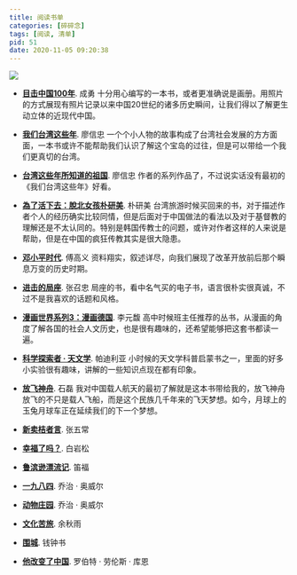 ```yaml
---
title: 阅读书单
categories: [碎碎念]
tags: [阅读, 清单]
pid: 51
date: 2020-11-05 09:20:38
---
```


![](https://website-1256060851.file.myqcloud.com/posts/51/booklist.png!600x)

- [**目击中国100年**](https://book.douban.com/subject/2004652/). 成勇
十分用心编写的一本书，或者更准确说是画册。用照片的方式展现有照片记录以来中国20世纪的诸多历史瞬间，让我们得以了解更生动立体的近现代中国。

- [**我们台湾这些年**](https://book.douban.com/subject/4113090/). 廖信忠
一个个小人物的故事构成了台湾社会发展的方方面面，一本书或许不能帮助我们认识了解这个宝岛的过往，但是可以带给一个我们更真切的台湾。
<!-- more -->

- [**台湾这些年所知道的祖国**](https://book.douban.com/subject/25864000/). 廖信忠
作者的系列作品了，不过说实话没有最初的《我们台湾这些年》好看。

- [**為了活下去：脫北女孩朴研美**](https://book.douban.com/subject/26847432/). 朴研美
台湾旅游时候买回来的书，对于描述作者个人的经历确实比较同情，但是后面对于中国做法的看法以及对于基督教的理解还是不太认同的。特别是韩国传教士的问题，或许对作者这样的人来说是帮助，但是在中国的疯狂传教其实是很大隐患。

- [**邓小平时代**](https://book.douban.com/subject/20424526/). 傅高义
资料翔实，叙述详尽，向我们展现了改革开放前后那个瞬息万变的历史时期。

- [**进击的局座**](https://book.douban.com/subject/26899255/). 张召忠
局座的书，看中名气买的电子书，语言很朴实很真诚，不过不是我喜欢的话题和风格。

- [**漫画世界系列3：漫画德国**](https://book.douban.com/subject/26285840/). 李元馥
高中时候班主任推荐的丛书，从漫画的角度了解各国的社会人文历史，也是很有趣味的，还希望能够把这套书都读一遍。

- [**科学探索者 · 天文学**](https://book.douban.com/subject/1526244/). 帕迪利亚
小时候的天文学科普启蒙书之一，里面的好多小实验很有趣味，讲解的一些知识点现在都有印象。

- [**放飞神舟**](https://book.douban.com/subject/1137118/). 石磊
我对中国载人航天的最初了解就是这本书带给我的，放飞神舟放飞的不只是载人飞船，而是这个民族几千年来的飞天梦想。如今，月球上的玉兔月球车正在延续我们的下一个梦想。

- [**新卖桔者言**](https://book.douban.com/subject/4238941/). 张五常
- [**幸福了吗？**](https://book.douban.com/subject/5252677/). 白岩松
- [**鲁滨逊漂流记**](https://book.douban.com/subject/1016003/). 笛福
- [**一九八四**](https://book.douban.com/subject/3815131/). 乔治 · 奥威尔
- [**动物庄园**](https://book.douban.com/subject/26371139/). 乔治 · 奥威尔
- [**文化苦旅**](https://book.douban.com/subject/1050339/). 余秋雨
- [**围城**](https://book.douban.com/subject/1008145/). 钱钟书
- [**他改变了中国**](https://book.douban.com/subject/1258378/). 罗伯特 · 劳伦斯 · 库恩